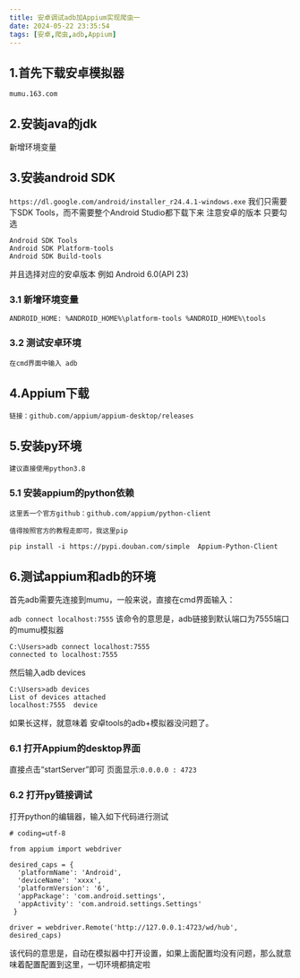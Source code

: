 ```yaml
---
title: 安卓调试adb加Appium实现爬虫一
date: 2024-05-22 23:35:54
tags: [安卓,爬虫,adb,Appium]
---
```

## 1.首先下载安卓模拟器
`mumu.163.com`

## 2.安装java的jdk
新增环境变量
## 3.安装android SDK
`https://dl.google.com/android/installer_r24.4.1-windows.exe`
我们只需要下SDK Tools，而不需要整个Android Studio都下载下来
注意安卓的版本 只要勾选
```
Android SDK Tools
Android SDK Platform-tools
Android SDK Build-tools
```
并且选择对应的安卓版本 例如 Android 6.0(API 23)
<!--more-->

### 3.1 新增环境变量
```
ANDROID_HOME: %ANDROID_HOME%\platform-tools %ANDROID_HOME%\tools
```
### 3.2 测试安卓环境
```
在cmd界面中输入 adb
```

## 4.Appium下载
```
链接：github.com/appium/appium-desktop/releases
```

## 5.安装py环境
```
建议直接使用python3.8
```

### 5.1 安装appium的python依赖
```
这里丢一个官方github：github.com/appium/python-client

值得按照官方的教程走即可，我这里pip

pip install -i https://pypi.douban.com/simple  Appium-Python-Client
```

## 6.测试appium和adb的环境
首先adb需要先连接到mumu，一般来说，直接在cmd界面输入：

`adb connect localhost:7555`
该命令的意思是，adb链接到默认端口为7555端口的mumu模拟器

```
C:\Users>adb connect localhost:7555
connected to localhost:7555
```
然后输入adb devices
```
C:\Users>adb devices
List of devices attached
localhost:7555  device
```
如果长这样，就意味着 安卓tools的adb+模拟器没问题了。

### 6.1 打开Appium的desktop界面
直接点击“startServer”即可 页面显示:`0.0.0.0 : 4723`

### 6.2 打开py链接调试
打开python的编辑器，输入如下代码进行测试
```
# coding=utf-8

from appium import webdriver

desired_caps = {
  'platformName': 'Android',
  'deviceName': 'xxxx',
  'platformVersion': '6',
  'appPackage': 'com.android.settings',
  'appActivity': 'com.android.settings.Settings'
 }

driver = webdriver.Remote('http://127.0.0.1:4723/wd/hub', desired_caps)
```
该代码的意思是，自动在模拟器中打开设置，如果上面配置均没有问题，那么就意味着配置配置到这里，一切环境都搞定啦



